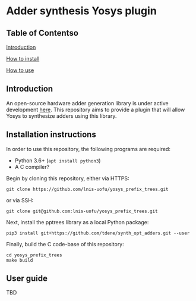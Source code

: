 # Adder synthesis Yosys plugin

## Table of Contentso

[Introduction](#introduction)

[How to install](#installation-instructions)

[How to use](#user-guide)

## Introduction

An open-source hardware adder generation library is under active development
[here](https://github.com/tdene/synth_opt_adders/).  This repository aims to
provide a plugin that will allow Yosys to synthesize adders using this library.

## Installation instructions

In order to use this repository, the following programs are required:

 * Python 3.6+ (`apt install python3`)
 * A C compiler?

Begin by cloning this repository, either via HTTPS:

```
git clone https://github.com/lnis-uofu/yosys_prefix_trees.git
```

or via SSH:

```
git clone git@github.com:lnis-uofu/yosys_prefix_trees.git
```

Next, install the pptrees library as a local Python package:

```
pip3 install git+https://github.com/tdene/synth_opt_adders.git --user
```

Finally, build the C code-base of this repository:

```
cd yosys_prefix_trees
make build
```

## User guide

TBD
